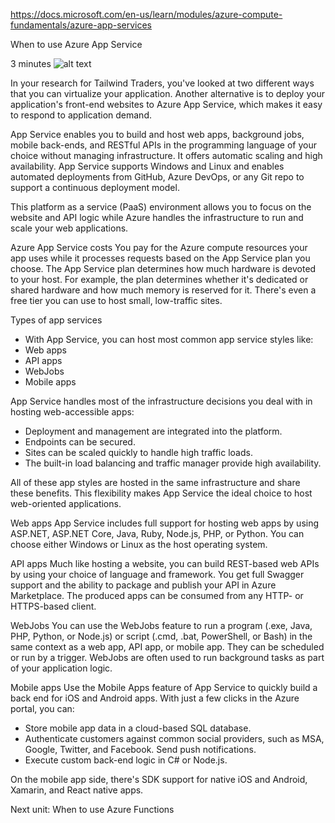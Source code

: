https://docs.microsoft.com/en-us/learn/modules/azure-compute-fundamentals/azure-app-services

When to use Azure App Service

3 minutes
![alt text](https://docs.microsoft.com/en-us/learn/azure-fundamentals/azure-compute-fundamentals/media/appservice.png)

In your research for Tailwind Traders, you've looked at two different ways that you can virtualize your application. Another alternative is to deploy your application's front-end websites to Azure App Service, which makes it easy to respond to application demand.

App Service enables you to build and host web apps, background jobs, mobile back-ends, and RESTful APIs in the programming language of your choice without managing infrastructure. It offers automatic scaling and high availability. App Service supports Windows and Linux and enables automated deployments from GitHub, Azure DevOps, or any Git repo to support a continuous deployment model.

This platform as a service (PaaS) environment allows you to focus on the website and API logic while Azure handles the infrastructure to run and scale your web applications.

Azure App Service costs
You pay for the Azure compute resources your app uses while it processes requests based on the App Service plan you choose. The App Service plan determines how much hardware is devoted to your host. For example, the plan determines whether it's dedicated or shared hardware and how much memory is reserved for it. There's even a free tier you can use to host small, low-traffic sites.

Types of app services
* With App Service, you can host most common app service styles like:
* Web apps
* API apps
* WebJobs
* Mobile apps

App Service handles most of the infrastructure decisions you deal with in hosting web-accessible apps:
* Deployment and management are integrated into the platform.
* Endpoints can be secured.
* Sites can be scaled quickly to handle high traffic loads.
* The built-in load balancing and traffic manager provide high availability.

All of these app styles are hosted in the same infrastructure and share these benefits. This flexibility makes App Service the ideal choice to host web-oriented applications.

Web apps
App Service includes full support for hosting web apps by using ASP.NET, ASP.NET Core, Java, Ruby, Node.js, PHP, or Python. You can choose either Windows or Linux as the host operating system.

API apps
Much like hosting a website, you can build REST-based web APIs by using your choice of language and framework. You get full Swagger support and the ability to package and publish your API in Azure Marketplace. The produced apps can be consumed from any HTTP- or HTTPS-based client.

WebJobs
You can use the WebJobs feature to run a program (.exe, Java, PHP, Python, or Node.js) or script (.cmd, .bat, PowerShell, or Bash) in the same context as a web app, API app, or mobile app. They can be scheduled or run by a trigger. WebJobs are often used to run background tasks as part of your application logic.

Mobile apps
Use the Mobile Apps feature of App Service to quickly build a back end for iOS and Android apps. With just a few clicks in the Azure portal, you can:
* Store mobile app data in a cloud-based SQL database.
* Authenticate customers against common social providers, such as MSA, Google, Twitter, and Facebook.
Send push notifications.
* Execute custom back-end logic in C# or Node.js.

On the mobile app side, there's SDK support for native iOS and Android, Xamarin, and React native apps.

Next unit: When to use Azure Functions
